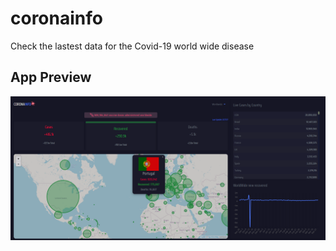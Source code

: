# coronainfo

Check the lastest data for the Covid-19 world wide disease

## App Preview

![Alt text](src/preview.png?raw=true 'Title')
